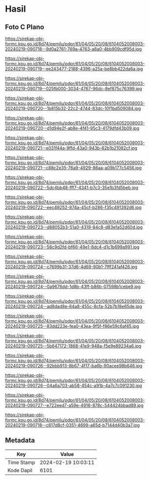 # Hasil

## Foto C Plano

https://sirekap-obj-formc.kpu.go.id/8d74/pemilu/pdpr/61/04/05/20/08/6104052008003-20240219-090718--9d0a2761-769a-4763-a8a0-4bb909cdf95d.jpg

https://sirekap-obj-formc.kpu.go.id/8d74/pemilu/pdpr/61/04/05/20/08/6104052008003-20240219-090719--ee243477-2188-4396-a25a-be8bb422da6a.jpg

https://sirekap-obj-formc.kpu.go.id/8d74/pemilu/pdpr/61/04/05/20/08/6104052008003-20240219-090719--025fb000-3034-4767-96dc-8ef875c76399.jpg

https://sirekap-obj-formc.kpu.go.id/8d74/pemilu/pdpr/61/04/05/20/08/6104052008003-20240219-090720--1b815b32-22c2-4744-83dc-10f1bd509084.jpg

https://sirekap-obj-formc.kpu.go.id/8d74/pemilu/pdpr/61/04/05/20/08/6104052008003-20240219-090720--d1d94e2f-ab8e-4f41-95c3-4179dfd43b09.jpg

https://sirekap-obj-formc.kpu.go.id/8d74/pemilu/pdpr/61/04/05/20/08/6104052008003-20240219-090721--e031f44a-9ffd-43a0-943b-62b1b21082cf.jpg

https://sirekap-obj-formc.kpu.go.id/8d74/pemilu/pdpr/61/04/05/20/08/6104052008003-20240219-090721--c88c2e35-76a9-4929-86aa-a09b177c5456.jpg

https://sirekap-obj-formc.kpu.go.id/8d74/pemilu/pdpr/61/04/05/20/08/6104052008003-20240219-090722--5dc4bb48-fff7-4341-b7c3-35e1b3fd5beb.jpg

https://sirekap-obj-formc.kpu.go.id/8d74/pemilu/pdpr/61/04/05/20/08/6104052008003-20240219-090722--eec49252-874a-45cf-b286-f35c491392d6.jpg

https://sirekap-obj-formc.kpu.go.id/8d74/pemilu/pdpr/61/04/05/20/08/6104052008003-20240219-090723--d88052b3-51a0-4319-84c8-d83efa52d60d.jpg

https://sirekap-obj-formc.kpu.go.id/8d74/pemilu/pdpr/61/04/05/20/08/6104052008003-20240219-090723--58c9d2fd-bf66-49e1-8dc4-d1c1b699a991.jpg

https://sirekap-obj-formc.kpu.go.id/8d74/pemilu/pdpr/61/04/05/20/08/6104052008003-20240219-090724--c7699b31-37d6-4d69-90b1-7fff241af426.jpg

https://sirekap-obj-formc.kpu.go.id/8d74/pemilu/pdpr/61/04/05/20/08/6104052008003-20240219-090724--0a9676dd-1d8b-43ff-b86b-07598b1cebe9.jpg

https://sirekap-obj-formc.kpu.go.id/8d74/pemilu/pdpr/61/04/05/20/08/6104052008003-20240219-090724--ad8dad8e-64a8-455c-8cfa-52b7b18e65de.jpg

https://sirekap-obj-formc.kpu.go.id/8d74/pemilu/pdpr/61/04/05/20/08/6104052008003-20240219-090725--83dd223e-fea0-43ea-9f5f-f86e59c6af45.jpg

https://sirekap-obj-formc.kpu.go.id/8d74/pemilu/pdpr/61/04/05/20/08/6104052008003-20240219-090725--5b647172-1868-41e9-948a-f5e9e89234a6.jpg

https://sirekap-obj-formc.kpu.go.id/8d74/pemilu/pdpr/61/04/05/20/08/6104052008003-20240219-090726--92bbb913-8b67-4f17-ba6b-90acee98b646.jpg

https://sirekap-obj-formc.kpu.go.id/8d74/pemilu/pdpr/61/04/05/20/08/6104052008003-20240219-090726--04a6a703-ab58-454c-a91b-4a7c7c091230.jpg

https://sirekap-obj-formc.kpu.go.id/8d74/pemilu/pdpr/61/04/05/20/08/6104052008003-20240219-090727--e722eed7-a59e-4918-878c-544424bbad89.jpg

https://sirekap-obj-formc.kpu.go.id/8d74/pemilu/pdpr/61/04/05/20/08/6104052008003-20240219-090718--c617d8cf-0351-4699-a65d-b7144d40b3a7.jpg


## Metadata

| Key        | Value               |
| ---------- | ------------------- |
| Time Stamp | 2024-02-19 10:03:11 |
| Kode Dapil | 6101                |



